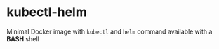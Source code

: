 # kubectl-helm
Minimal Docker image with `kubectl` and `helm` command available with a **BASH** shell

